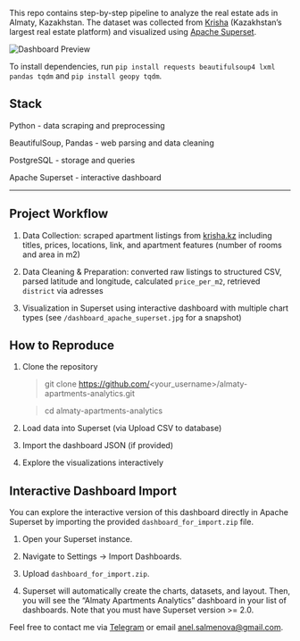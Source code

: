 This repo contains step-by-step pipeline to analyze the real estate ads in Almaty, Kazakhstan. The dataset was collected from [Krisha](https://www.krisha.kz/) (Kazakhstan’s largest real estate platform) and visualized using [Apache Superset](https://superset.apache.org/). 


![Dashboard Preview](https://github.com/user-attachments/assets/65fde8b7-f4d3-4a96-9d87-2273f5331ba6)

To install dependencies, run `pip install requests beautifulsoup4 lxml pandas tqdm` and `pip install geopy tqdm`.

##    Stack

 Python - data scraping and preprocessing

 BeautifulSoup, Pandas - web parsing and data cleaning

PostgreSQL - storage and queries

Apache Superset - interactive dashboard 

--------------------------------------------------------------------------------
## **Project Workflow**

1. Data Collection: scraped apartment listings from [krisha.kz](https://www.krisha.kz/) including titles, prices, locations, link, and apartment features (number of rooms and area in m2) 

2. Data Cleaning & Preparation: converted raw listings to structured CSV, parsed latitude and longitude, calculated `price_per_m2`, retrieved `district` via adresses 

3. Visualization in Superset using interactive dashboard with multiple chart types (see `/dashboard_apache_superset.jpg` for a snapshot) 


## **How to Reproduce** 


1. Clone the repository
   
    >git clone https://github.com/<your_username>/almaty-apartments-analytics.git
   
    >cd almaty-apartments-analytics
3. Load data into Superset (via Upload CSV to database)
4. Import the dashboard JSON (if provided)
5. Explore the visualizations interactively

## **Interactive Dashboard Import**

You can explore the interactive version of this dashboard directly in Apache Superset by importing the provided `dashboard_for_import.zip` file.
1. Open your Superset instance.

2. Navigate to Settings → Import Dashboards.

3. Upload `dashboard_for_import.zip`.

4. Superset will automatically create the charts, datasets, and layout. Then, you will see the “Almaty Apartments Analytics” dashboard in your list of dashboards. Note that you must have Superset version >= 2.0.




Feel free to contact me via [Telegram](https://t.me/a117sst) or email anel.salmenova@gmail.com.

